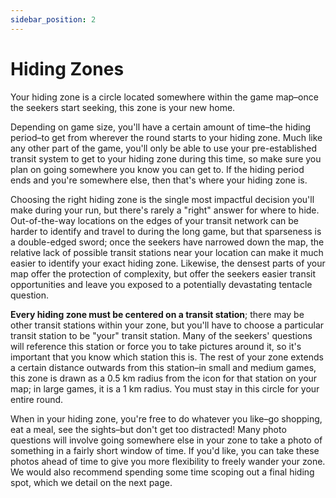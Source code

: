 ```yaml
---
sidebar_position: 2
---
```


# Hiding Zones

Your hiding zone is a circle located somewhere within the game map–once the seekers start seeking, this zone is your new home.

Depending on game size, you'll have a certain amount of time–the hiding period–to get from wherever the round starts to your hiding zone. Much like any other part of the game, you'll only be able to use your pre-established transit system to get to your hiding zone during this time, so make sure you plan on going somewhere you know you can get to. If the hiding period ends and you're somewhere else, then that's where your hiding zone is.

Choosing the right hiding zone is the single most impactful decision you'll make during your run, but there's rarely a "right" answer for where to hide. Out-of-the-way locations on the edges of your transit network can be harder to identify and travel to during the long game, but that sparseness is a double-edged sword; once the seekers have narrowed down the map, the relative lack of possible transit stations near your location can make it much easier to identify your exact hiding zone. Likewise, the densest parts of your map offer the protection of complexity, but offer the seekers easier transit opportunities and leave you exposed to a potentially devastating tentacle question.

**Every hiding zone must be centered on a transit station**; there may be other transit stations within your zone, but you'll have to choose a particular transit station to be "your" transit station. Many of the seekers' questions will reference this station or force you to take pictures around it, so it's important that you know which station this is. The rest of your zone extends a certain distance outwards from this station–in small and medium games, this zone is drawn as a 0.5 km radius from the icon for that station on your map; in large games, it is a 1 km radius. You must stay in this circle for your entire round.

When in your hiding zone, you're free to do whatever you like–go shopping, eat a meal, see the sights–but don't get too distracted! Many photo questions will involve going somewhere else in your zone to take a photo of something in a fairly short window of time. If you'd like, you can take these photos ahead of time to give you more flexibility to freely wander your zone. We would also recommend spending some time scoping out a final hiding spot, which we detail on the next page.

